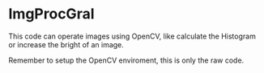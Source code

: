# ImgProcGral
This code can operate images using OpenCV, like calculate the Histogram or increase the bright of an image.

Remember to setup the OpenCV enviroment, this is only the raw code.
